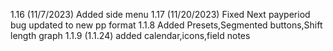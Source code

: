 1.16 (11/7/2023)
Added side menu
1.17 (11/20/2023)
Fixed Next payperiod bug
updated to new pp format
1.1.8
Added Presets,Segmented buttons,Shift length graph
1.1.9 (1.1.24)
added calendar,icons,field notes


